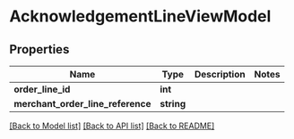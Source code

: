 # AcknowledgementLineViewModel

## Properties
Name | Type | Description | Notes
------------ | ------------- | ------------- | -------------
**order_line_id** | **int** |  | 
**merchant_order_line_reference** | **string** |  | 

[[Back to Model list]](../README.md#documentation-for-models) [[Back to API list]](../README.md#documentation-for-api-endpoints) [[Back to README]](../README.md)


